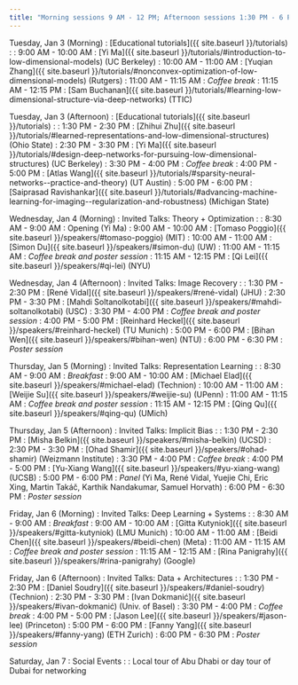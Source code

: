```yaml
---
title: "Morning sessions 9 AM - 12 PM; Afternoon sessions 1:30 PM - 6 PM"
---
```


Tuesday, Jan 3 (Morning)
: [Educational tutorials]({{ site.baseurl }}/tutorials)
   : 
: 9:00 AM - 10:00 AM
   : [Yi Ma]({{ site.baseurl }}/tutorials/#introduction-to-low-dimensional-models) (UC Berkeley)
: 10:00 AM - 11:00 AM
   : [Yuqian Zhang]({{ site.baseurl }}/tutorials/#nonconvex-optimization-of-low-dimensional-models) (Rutgers)
: 11:00 AM - 11:15 AM
   : *Coffee break*
: 11:15 AM - 12:15 PM
   : [Sam Buchanan]({{ site.baseurl }}/tutorials/#learning-low-dimensional-structure-via-deep-networks) (TTIC)


Tuesday, Jan 3 (Afternoon)
: [Educational tutorials]({{ site.baseurl }}/tutorials)
   : 
: 1:30 PM - 2:30 PM
   : [Zhihui Zhu]({{ site.baseurl }}/tutorials/#learned-representations-and-low-dimensional-structures) (Ohio State)
: 2:30 PM - 3:30 PM
   : [Yi Ma]({{ site.baseurl }}/tutorials/#design-deep-networks-for-pursuing-low-dimensional-structures) (UC Berkeley)
: 3:30 PM - 4:00 PM
   : *Coffee break*
: 4:00 PM - 5:00 PM
   : [Atlas Wang]({{ site.baseurl }}/tutorials/#sparsity-neural-networks--practice-and-theory) (UT Austin)
: 5:00 PM - 6:00 PM
   : [Saiprasad Ravishankar]({{ site.baseurl }}/tutorials/#advancing-machine-learning-for-imaging--regularization-and-robustness) (Michigan State)

Wednesday, Jan 4 (Morning)
: Invited Talks: Theory + Optimization
   : 
: 8:30 AM - 9:00 AM
   : Opening (Yi Ma)
: 9:00 AM - 10:00 AM
   : [Tomaso Poggio]({{ site.baseurl }}/speakers/#tomaso-poggio) (MIT)
: 10:00 AM - 11:00 AM
   : [Simon Du]({{ site.baseurl }}/speakers/#simon-du) (UW)
: 11:00 AM - 11:15 AM
   : *Coffee break and poster session*
: 11:15 AM - 12:15 PM
   : [Qi Lei]({{ site.baseurl }}/speakers/#qi-lei) (NYU)

Wednesday, Jan 4 (Afternoon)
: Invited Talks: Image Recovery
   : 
: 1:30 PM - 2:30 PM
   : [René Vidal]({{ site.baseurl }}/speakers/#rené-vidal) (JHU)
: 2:30 PM - 3:30 PM
   : [Mahdi Soltanolkotabi]({{ site.baseurl }}/speakers/#mahdi-soltanolkotabi) (USC)
: 3:30 PM - 4:00 PM
   : *Coffee break and poster session*
: 4:00 PM - 5:00 PM
   : [Reinhard Heckel]({{ site.baseurl }}/speakers/#reinhard-heckel) (TU Munich)
: 5:00 PM - 6:00 PM
   : [Bihan Wen]({{ site.baseurl }}/speakers/#bihan-wen) (NTU)
: 6:00 PM - 6:30 PM
   : *Poster session*

Thursday, Jan 5 (Morning)
: Invited Talks: Representation Learning
   : 
: 8:30 AM - 9:00 AM
   : *Breakfast*
: 9:00 AM - 10:00 AM
   : [Michael Elad]({{ site.baseurl }}/speakers/#michael-elad) (Technion)
: 10:00 AM - 11:00 AM
   : [Weijie Su]({{ site.baseurl }}/speakers/#weijie-su) (UPenn)
: 11:00 AM - 11:15 AM
   : *Coffee break and poster session*
: 11:15 AM - 12:15 PM
   : [Qing Qu]({{ site.baseurl }}/speakers/#qing-qu) (UMich)

Thursday, Jan 5 (Afternoon)
: Invited Talks: Implicit Bias
   : 
: 1:30 PM - 2:30 PM
   : [Misha Belkin]({{ site.baseurl }}/speakers/#misha-belkin) (UCSD)
: 2:30 PM - 3:30 PM
   : [Ohad Shamir]({{ site.baseurl }}/speakers/#ohad-shamir) (Weizmann Institute)
: 3:30 PM - 4:00 PM
   : *Coffee break*
: 4:00 PM - 5:00 PM
   : [Yu-Xiang Wang]({{ site.baseurl }}/speakers/#yu-xiang-wang) (UCSB)
: 5:00 PM - 6:00 PM
   : *Panel* (Yi Ma, René Vidal, Yuejie Chi, Eric Xing, Martin Takáč, Karthik Nandakumar, Samuel Horvath)
: 6:00 PM - 6:30 PM
   : *Poster session*

Friday, Jan 6 (Morning)
: Invited Talks: Deep Learning + Systems
   : 
: 8:30 AM - 9:00 AM
   : *Breakfast*
: 9:00 AM - 10:00 AM
   : [Gitta Kutyniok]({{ site.baseurl }}/speakers/#gitta-kutyniok) (LMU Munich)
: 10:00 AM - 11:00 AM
   : [Beidi Chen]({{ site.baseurl }}/speakers/#beidi-chen) (Meta)
: 11:00 AM - 11:15 AM
   : *Coffee break and poster session*
: 11:15 AM - 12:15 AM
   : [Rina Panigrahy]({{ site.baseurl }}/speakers/#rina-panigrahy) (Google)

Friday, Jan 6 (Afternoon)
: Invited Talks: Data + Architectures
   : 
: 1:30 PM - 2:30 PM
   : [Daniel Soudry]({{ site.baseurl }}/speakers/#daniel-soudry) (Technion)
: 2:30 PM - 3:30 PM
   : [Ivan Dokmanić]({{ site.baseurl }}/speakers/#ivan-dokmanić) (Univ. of Basel)
: 3:30 PM - 4:00 PM
   : *Coffee break*
: 4:00 PM - 5:00 PM
   : [Jason Lee]({{ site.baseurl }}/speakers/#jason-lee) (Princeton)
: 5:00 PM - 6:00 PM
   : [Fanny Yang]({{ site.baseurl }}/speakers/#fanny-yang) (ETH Zurich)
: 6:00 PM - 6:30 PM
   : *Poster session*


Saturday, Jan 7
: Social Events
   : 
: Local tour of Abu Dhabi or day tour of Dubai for networking

